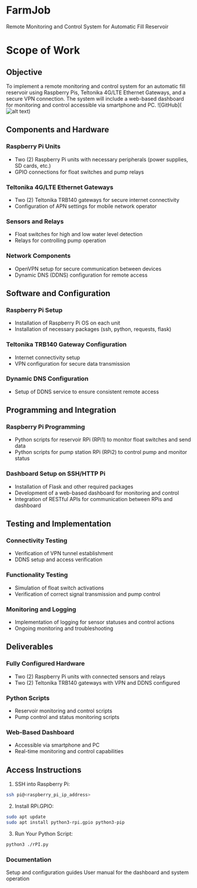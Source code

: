 # FarmJob
Remote Monitoring and Control System for Automatic Fill Reservoir
# Scope of Work
## Objective
To implement a remote monitoring and control system for an automatic fill reservoir using Raspberry Pis, Teltonika 4G/LTE Ethernet Gateways, and a secure VPN connection. The system will include a web-based dashboard for monitoring and control accessible via smartphone and PC.
![GitHub](![alt text](image.png))
## Components and Hardware
### Raspberry Pi Units
- Two (2) Raspberry Pi units with necessary peripherals (power supplies, SD cards, etc.)
- GPIO connections for float switches and pump relays

### Teltonika 4G/LTE Ethernet Gateways
- Two (2) Teltonika TRB140 gateways for secure internet connectivity
- Configuration of APN settings for mobile network operator

###    Sensors and Relays
- Float switches for high and low water level detection
- Relays for controlling pump operation

### Network Components
- OpenVPN setup for secure communication between devices
- Dynamic DNS (DDNS) configuration for remote access

## Software and Configuration
###    Raspberry Pi Setup
- Installation of Raspberry Pi OS on each unit
- Installation of necessary packages (ssh, python, requests, flask)

### Teltonika TRB140 Gateway Configuration
- Internet connectivity setup
- VPN configuration for secure data transmission

### Dynamic DNS Configuration
- Setup of DDNS service to ensure consistent remote access

## Programming and Integration
### Raspberry Pi Programming
- Python scripts for reservoir RPi (RPi1) to monitor float switches and send data
- Python scripts for pump station RPi (RPi2) to control pump and monitor status

### Dashboard Setup on SSH/HTTP Pi
- Installation of Flask and other required packages
- Development of a web-based dashboard for monitoring and control
- Integration of RESTful APIs for communication between RPis and dashboard

## Testing and Implementation
###    Connectivity Testing
- Verification of VPN tunnel establishment
- DDNS setup and access verification

###    Functionality Testing
- Simulation of float switch activations
- Verification of correct signal transmission and pump control

###    Monitoring and Logging
- Implementation of logging for sensor statuses and control actions
- Ongoing monitoring and troubleshooting

## Deliverables
### Fully Configured Hardware
- Two (2) Raspberry Pi units with connected sensors and relays
- Two (2) Teltonika TRB140 gateways with VPN and DDNS configured

### Python Scripts
- Reservoir monitoring and control scripts
- Pump control and status monitoring scripts

### Web-Based Dashboard
- Accessible via smartphone and PC
- Real-time monitoring and control capabilities

## Access Instructions
1. SSH into Raspberry Pi:

```bash
ssh pi@<raspberry_pi_ip_address>
```

2. Install RPi.GPIO:

```bash
sudo apt update
sudo apt install python3-rpi.gpio python3-pip
```

3. Run Your Python Script:

```bash
python3 ./rPI.py
```
### Documentation
Setup and configuration guides
User manual for the dashboard and system operation

